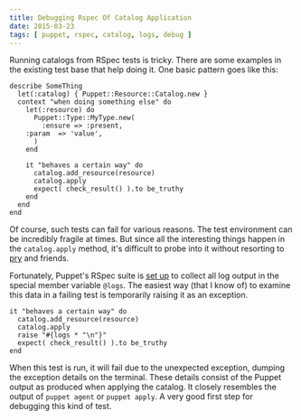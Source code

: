 ```yaml
---
title: Debugging Rspec Of Catalog Application
date: 2015-03-23
tags: [ puppet, rspec, catalog, logs, debug ]
---
```


Running catalogs from RSpec tests is tricky. There are some examples
in the existing test base that help doing it. One basic pattern goes like this:

```
describe SomeThing
  let(:catalog) { Puppet::Resource::Catalog.new }
  context "when doing something else" do
    let(:resource) do
      Puppet::Type::MyType.new(
        :ensure => :present,
	:param  => 'value',
      )
    end

    it "behaves a certain way" do
      catalog.add_resource(resource)
      catalog.apply
      expect( check_result() ).to be_truthy
    end
  end
end
```

Of course, such tests can fail for various reasons. The test environment
can be incredibly fragile at times. But since all the interesting things
happen in the `catalog.apply` method, it's difficult to probe into it
without resorting to [pry](https://github.com/nixme/pry-debugger) and friends.

Fortunately, Puppet's RSpec suite is [set up](https://github.com/puppetlabs/puppet/blob/76afe2e8c7d7942c805e99f83f115a27d78684a8/spec/spec_helper.rb#L132)
to collect all log output in the special member variable `@logs`.
The easiest way (that I know of) to examine this data in a failing test
is temporarily raising it as an exception.

```
it "behaves a certain way" do
  catalog.add_resource(resource)
  catalog.apply
  raise "#{logs * "\n"}"
  expect( check_result() ).to be_truthy
end
```

When this test is run, it will fail due to the unexpected exception,
dumping the exception details on the terminal. These details consist
of the Puppet output as produced when applying the catalog. It closely
resembles the output of `puppet agent` or `puppet apply`. A very good
first step for debugging this kind of test.
